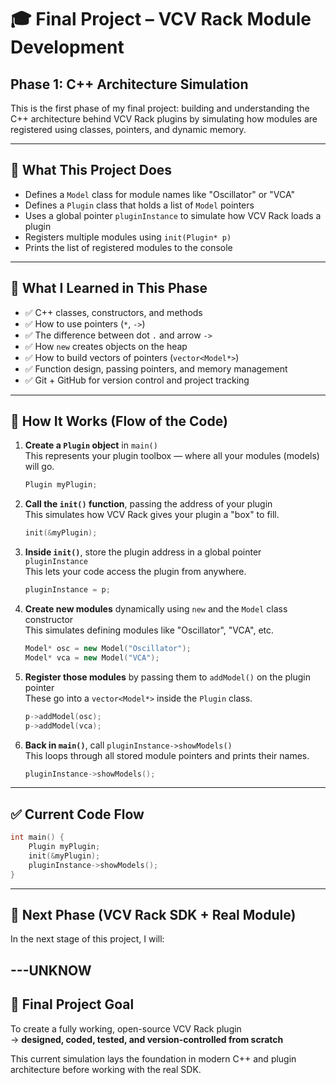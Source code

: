 # 🎓 Final Project – VCV Rack Module Development  
## Phase 1: C++ Architecture Simulation

This is the first phase of my final project: building and understanding the C++ architecture behind VCV Rack plugins by simulating how modules are registered using classes, pointers, and dynamic memory.

---

## 🧱 What This Project Does

- Defines a `Model` class for module names like "Oscillator" or "VCA"
- Defines a `Plugin` class that holds a list of `Model` pointers
- Uses a global pointer `pluginInstance` to simulate how VCV Rack loads a plugin
- Registers multiple modules using `init(Plugin* p)`
- Prints the list of registered modules to the console

---

## 🧠 What I Learned in This Phase

- ✅ C++ classes, constructors, and methods
- ✅ How to use pointers (`*`, `->`)
- ✅ The difference between dot `.` and arrow `->`
- ✅ How `new` creates objects on the heap
- ✅ How to build vectors of pointers (`vector<Model*>`)
- ✅ Function design, passing pointers, and memory management
- ✅ Git + GitHub for version control and project tracking

---

## 🔧 How It Works (Flow of the Code)

1. **Create a `Plugin` object** in `main()`  
   This represents your plugin toolbox — where all your modules (models) will go.

   ```cpp
   Plugin myPlugin;
   ```

2. **Call the `init()` function**, passing the address of your plugin  
   This simulates how VCV Rack gives your plugin a "box" to fill.

   ```cpp
   init(&myPlugin);
   ```

3. **Inside `init()`**, store the plugin address in a global pointer `pluginInstance`  
   This lets your code access the plugin from anywhere.

   ```cpp
   pluginInstance = p;
   ```

4. **Create new modules** dynamically using `new` and the `Model` class constructor  
   This simulates defining modules like "Oscillator", "VCA", etc.

   ```cpp
   Model* osc = new Model("Oscillator");
   Model* vca = new Model("VCA");
   ```

5. **Register those modules** by passing them to `addModel()` on the plugin pointer  
   These go into a `vector<Model*>` inside the `Plugin` class.

   ```cpp
   p->addModel(osc);
   p->addModel(vca);
   ```

6. **Back in `main()`**, call `pluginInstance->showModels()`  
   This loops through all stored module pointers and prints their names.

   ```cpp
   pluginInstance->showModels();
   ```

---

## ✅ Current Code Flow

```cpp
int main() {
    Plugin myPlugin;
    init(&myPlugin);
    pluginInstance->showModels();
}
```

---

## 🚀 Next Phase (VCV Rack SDK + Real Module)

In the next stage of this project, I will:

---UNKNOW
---

## 💼 Final Project Goal

To create a fully working, open-source VCV Rack plugin  
→ **designed, coded, tested, and version-controlled from scratch**

This current simulation lays the foundation in modern C++ and plugin architecture before working with the real SDK.


